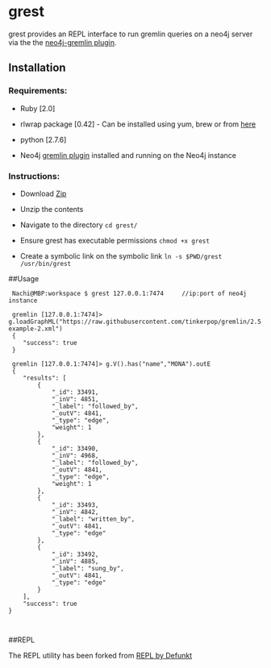 # grest
grest provides an REPL interface to run gremlin queries on a neo4j server via the the [neo4j-gremlin plugin](https://github.com/thinkaurelius/neo4j-gremlin-plugin/).  

## Installation

### Requirements: 

* Ruby [2.0]

* rlwrap package [0.42] - Can be installed using yum, brew or from [here](https://github.com/hanslub42/rlwrap)

* python [2.7.6] 

* Neo4j [gremlin plugin](https://github.com/thinkaurelius/neo4j-gremlin-plugin) installed and running on the Neo4j instance

### Instructions:

* Download [Zip](https://github.com/nachivpn/grest/archive/master.zip)

* Unzip the contents

* Navigate to the directory
    ``` cd grest/ ```
* Ensure grest has executable permissions
    ```chmod +x grest```

* Create a symbolic link on the symbolic link
    ``` ln -s $PWD/grest /usr/bin/grest ``` 

    
##Usage

```
 Nachi@MBP:workspace $ grest 127.0.0.1:7474     //ip:port of neo4j instance
 
 gremlin [127.0.0.1:7474]> g.loadGraphML("https://raw.githubusercontent.com/tinkerpop/gremlin/2.5.0/data/graph-example-2.xml")
 {
    "success": true
 }

 gremlin [127.0.0.1:7474]> g.V().has("name","MONA").outE
 {
    "results": [
        {
            "_id": 33491,
            "_inV": 4851,
            "_label": "followed_by",
            "_outV": 4841,
            "_type": "edge",
            "weight": 1
        },
        {
            "_id": 33490,
            "_inV": 4968,
            "_label": "followed_by",
            "_outV": 4841,
            "_type": "edge",
            "weight": 1
        },
        {
            "_id": 33493,
            "_inV": 4842,
            "_label": "written_by",
            "_outV": 4841,
            "_type": "edge"
        },
        {
            "_id": 33492,
            "_inV": 4885,
            "_label": "sung_by",
            "_outV": 4841,
            "_type": "edge"
        }
    ],
    "success": true
}
 
 
```

##REPL

The REPL utility has been forked from [REPL by Defunkt](https://github.com/defunkt/repl)
